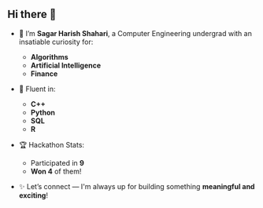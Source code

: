 ## Hi there 👋

- 👋 I’m **Sagar Harish Shahari**, a Computer Engineering undergrad with an insatiable curiosity for:
  - **Algorithms**
  - **Artificial Intelligence**
  - **Finance**

- 🧠 Fluent in:
  - **C++**
  - **Python**
  - **SQL**
  - **R**


- 🏆 Hackathon Stats:
  - Participated in **9**
  - **Won 4** of them!

- ✨ Let’s connect — I'm always up for building something **meaningful and exciting**!

